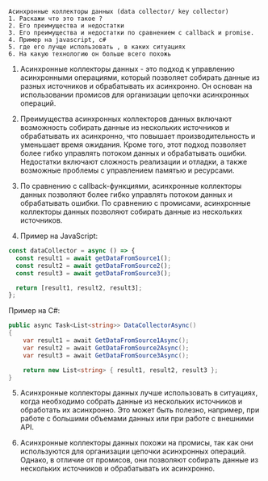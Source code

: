 	Асинхронные коллекторы данных (data collector/ key collector)
	1. Раскажи что это такое ?
	2. Его преимущества и недостатки
	3. Его преимущества и недостатки по сравнением c callback и promise.
	4. Пример на javascript, c#
	5. где его лучще использовать , в каких ситуациях
	6. На какую технологию он больше всего похожь

1. Асинхронные коллекторы данных - это подход к управлению асинхронными операциями, который позволяет собирать данные из разных источников и обрабатывать их асинхронно. Он основан на использовании промисов для организации цепочки асинхронных операций.

2. Преимущества асинхронных коллекторов данных включают возможность собирать данные из нескольких источников и обрабатывать их асинхронно, что повышает производительность и уменьшает время ожидания. Кроме того, этот подход позволяет более гибко управлять потоком данных и обрабатывать ошибки. Недостатки включают сложность реализации и отладки, а также возможные проблемы с управлением памятью и ресурсами.

3. По сравнению с callback-функциями, асинхронные коллекторы данных позволяют более гибко управлять потоком данных и обрабатывать ошибки. По сравнению с промисами, асинхронные коллекторы данных позволяют собирать данные из нескольких источников.

4. Пример на JavaScript:

```js
const dataCollector = async () => {
  const result1 = await getDataFromSource1();
  const result2 = await getDataFromSource2();
  const result3 = await getDataFromSource3();

  return [result1, result2, result3];
};
```

Пример на C#:

```c#
public async Task<List<string>> DataCollectorAsync()
{
    var result1 = await GetDataFromSource1Async();
    var result2 = await GetDataFromSource2Async();
    var result3 = await GetDataFromSource3Async();

    return new List<string> { result1, result2, result3 };
}
```

5. Асинхронные коллекторы данных лучше использовать в ситуациях, когда необходимо собрать данные из нескольких источников и обработать их асинхронно. Это может быть полезно, например, при работе с большими объемами данных или при работе с внешними API.

6. Асинхронные коллекторы данных похожи на промисы, так как они используются для организации цепочки асинхронных операций. Однако, в отличие от промисов, они позволяют собирать данные из нескольких источников и обрабатывать их асинхронно.
